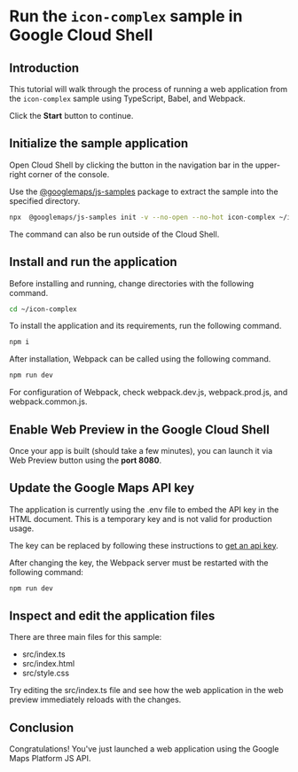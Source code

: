 # Run the `icon-complex` sample in Google Cloud Shell

<walkthrough-tutorial-duration duration="10"/>

## Introduction

This tutorial will walk through the process of running a web application from
the `icon-complex` sample using TypeScript, Babel, and Webpack.

Click the **Start** button to continue.

## Initialize the sample application

Open Cloud Shell by clicking the
<walkthrough-cloud-shell-icon></walkthrough-cloud-shell-icon> button in the
navigation bar in the upper-right corner of the console.

Use the [@googlemaps/js-samples](https://www.npmjs.com/package/@googlemaps/js-samples) package to 
extract the sample into the specified directory.

```bash
npx  @googlemaps/js-samples init -v --no-open --no-hot icon-complex ~/icon-complex
```

The command can also be run outside of the Cloud Shell.

## Install and run the application

Before installing and running, change directories with the following command.

```bash
cd ~/icon-complex
```

To install the application and its requirements, run the following command.

```bash
npm i
```

After installation, Webpack can be called using the following command.

```bash
npm run dev
```

For configuration of Webpack, check
<walkthrough-editor-open-file filePath="icon-complex/webpack.dev.js">webpack.dev.js</walkthrough-editor-open-file>,
<walkthrough-editor-open-file filePath="icon-complex/webpack.prod.js">webpack.prod.js</walkthrough-editor-open-file>,
and
<walkthrough-editor-open-file filePath="icon-complex/webpack.common.js">webpack.common.js</walkthrough-editor-open-file>.

## Enable Web Preview in the Google Cloud Shell

Once your app is built (should take a few minutes), you can launch it via
<walkthrough-spotlight-pointer target="cloudshell" spotlightId="devshell-web-preview-button">Web
Preview button</walkthrough-spotlight-pointer> using the **port 8080**.

## Update the Google Maps API key

The application is currently using the
<walkthrough-editor-open-file filePath="icon-complex/.env">.env</walkthrough-editor-open-file>
file to embed the API key in the HTML document. This is a temporary key and is
not valid for production usage.

The key can be replaced by following these instructions to
[get an api key](https://developers.google.com/maps/documentation/javascript/get-api-key).

After changing the key, the Webpack server must be restarted with the following
command:

```bash
npm run dev
```

## Inspect and edit the application files

There are three main files for this sample:

*   <walkthrough-editor-open-file filePath="icon-complex/src/index.ts">src/index.ts</walkthrough-editor-open-file>
*   <walkthrough-editor-open-file filePath="icon-complex/src/index.html">src/index.html</walkthrough-editor-open-file>
*   <walkthrough-editor-open-file filePath="icon-complex/src/style.css">src/style.css</walkthrough-editor-open-file>

Try editing the <walkthrough-editor-open-file filePath="icon-complex/src/index.ts">src/index.ts</walkthrough-editor-open-file> file and see how the web application in the web preview immediately reloads with the changes.

## Conclusion

<walkthrough-conclusion-trophy></walkthrough-conclusion-trophy>

Congratulations! You've just launched a web application using the Google Maps
Platform JS API.
